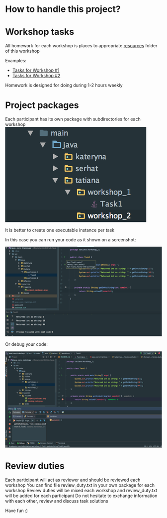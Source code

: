 How to handle this project?
===========================

Workshop tasks
==============

All homework for each workshop is places to appropriate [resources](https://github.com/tpolishchuk/java-core-trainings/tree/master/src/main/resources/tasks) folder of this workshop

Examples:
* [Tasks for Workshop #1](https://github.com/tpolishchuk/java-core-trainings/tree/master/src/main/resources/tasks/workshop_1)
* [Tasks for Workshop #2](https://github.com/tpolishchuk/java-core-trainings/tree/master/src/main/resources/tasks/workshop_2)

Homework is designed for doing during 1-2 hours weekly

Project packages
================

Each participant has its own package with subdirectories for each workshop 
![Folders structure](src/main/resources/readme/project_packages.png?raw=true "Folders structure")

It is better to create one executable instance per task

In this case you can run your code as it shown on a screenshot:

![Running code](src/main/resources/readme/running_code.png?raw=true "Running code")

Or debug your code:

![Debugging code](src/main/resources/readme/debugging_code.png?raw=true "Debugging code")

Review duties
=============

Each participant will act as reviewer and should be reviewed each workshop
You can find file review_duty.txt in your own package for each workshop
Review duties will be mixed each workshop and review_duty.txt will be added for each participant
Do not hesitate to exchange information with each other, review and discuss task solutions

Have fun :)
